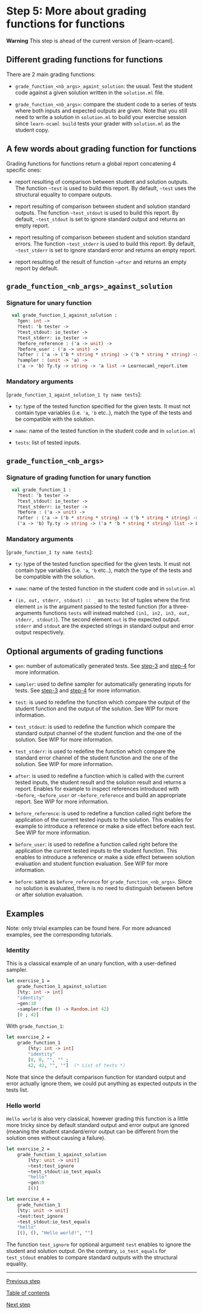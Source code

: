 # Step 5: More about grading functions for functions

**Warning** This step is ahead of the current version of [learn-ocaml].

## Different grading functions for functions
There are 2 main grading functions:

* `grade_function_<nb_args>_againt_solution`: the usual. Test the
  student code against a given solution written in the `solution.ml`
  file.

* `grade_function_<nb_args>`: compare the student code to a series of
  tests where both inputs and expected outputs are given. Note that
  you still need to write a solution in `solution.ml` to build your
  exercise session since `learn-ocaml build` tests your grader with
  `solution.ml` as the student copy.

## A few words about grading function for functions

Grading functions for functions return a global report concatening 4 specific
ones:

- report resulting of comparison between student and solution
  outputs. The function `~test` is used to build this report. By
  default, `~test` uses the structural equality to compare outputs.

- report resulting of comparison between student and solution standard
  outputs. The function `~test_stdout` is used to build this
  report. By default, `~test_stdout` is set to ignore standard output
  and returns an empty report.

- report resulting of comparison between student and solution standard
  errors. The function `~test_stderr` is used to build this report.
  By default, `~test_stderr` is set to ignore standard error and
  returns an empty report.
  
- report resulting of the result of function `~after` and returns an
  empty report by default. 
  
## `grade_function_<nb_args>_against_solution`
### Signature for unary function
```ocaml
  val grade_function_1_against_solution :
	?gen: int ->
	?test: 'b tester ->
	?test_stdout: io_tester ->
	?test_stderr: io_tester ->
	?before_reference : ('a -> unit) ->
	?before_user : ('a -> unit) ->
	?after : ('a -> ('b * string * string) -> ('b * string * string) -> Learnocaml_report.report) ->
	?sampler : (unit -> 'a) ->
	('a -> 'b) Ty.ty -> string -> 'a list -> Learnocaml_report.item
```

### Mandatory arguments
[`grade_function_1_againt_solution_1 ty name tests`]:

* `ty`: type of the tested function specified for the given tests. It
  must not contain type variables (i.e. `'a`, `'b` etc..), match the
  type of the tests and be compatible with the solution.

* `name`: name of the tested function in the student code and in
  `solution.ml`

* `tests`: list of tested inputs.

## `grade_function_<nb_args>`

### Signature of grading function for unary function

```ocaml
  val grade_function_1 :
	?test: 'b tester ->
	?test_stdout: io_tester ->
	?test_stderr: io_tester ->
	?before : ('a -> unit) ->
	?after : ('a -> ('b * string * string) -> ('b * string * string) -> Learnocaml_report.report) ->
	('a -> 'b) Ty.ty -> string -> ('a * 'b * string * string) list -> Learnocaml_report.item
```

### Mandatory arguments 
[`grade_function_1 ty name tests`]:

* `ty`: type of the tested function specified for the given tests. It
  must not contain type variables (i.e. `'a`, `'b` etc..), match the
  type of the tests and be compatible with the solution.

* `name`: name of the tested function in the student code and in
  `solution.ml`

* `(in, out, stderr, stdout) :: _` as `tests`: list of tuples where
  the first element `in` is the argument passed to the tested function
  (for a three-arguments functions `tests` will instead matched `(in1,
  in2, in3, out, stderr, stdout)`). The second element `out` is the
  expected output. `stderr` and `stdout` are the expected strings in
  standard output and error output respectively.

## Optional arguments of grading functions

* `gen`: number of automatically generated tests. See
  [step-3](https://github.com/ocaml-sf/learn-ocaml/blob/master/docs/tutorials/step-3.md)
  and
  [step-4](https://github.com/ocaml-sf/learn-ocaml/blob/master/docs/tutorials/step-4.md)
  for more information.

* `sampler`: used to define sampler for automatically generating
  inputs for tests. See
  [step-3](https://github.com/ocaml-sf/learn-ocaml/blob/master/docs/tutorials/step-3.md)
  and
  [step-4](https://github.com/ocaml-sf/learn-ocaml/blob/master/docs/tutorials/step-4.md)
  for more information.

* `test`: is used to redefine the function which compare the output of
  the student function and the output of the solution. See WIP for
  more information.

* `test_stdout`: is used to redefine the function which compare the
  standard output channel of the student function and the one of the
  solution. See WIP for more information.

* `test_stderr`: is used to redefine the function which compare the
  standard error channel of the student function and the one of the
  solution. See WIP for more information.

* `after`: is used to redefine a function which is called with the
  current tested inputs, the student result and the solution result
  and returns a report.  Enables for example to inspect references
  introduced with `~before`, `~before_user` or `~before_reference` and
  build an appropriate report.  See WIP for more information.

* `before_reference`: is used to redefine a function called right
  before the application of the current tested inputs to the
  solution. This enables for example to introduce a reference or make
  a side effect before each test. See WIP for more information.

* `before_user`: is used to redefine a function called right before
  the application the current tested inputs to the student
  function. This enables to introduce a reference or make a side
  effect between solution evaluation and student function
  evaluation. See WIP for more information.

* `before`: same as `before_reference` for
  `grade_function_<nb_args>`. Since no solution is evaluated, there is
  no need to distinguish between before or after solution evaluation.

## Examples

Note: only trivial examples can be found here. For more advanced
examples, see the corresponding tutorials.

### Identity 

This is a classical example of an unary function, with a user-defined sampler. 

```ocaml
let exercise_1 =
	grade_function_1_against_solution
	[%ty: int -> int]
	"identity"
	~gen:10
	~sampler:(fun () -> Random.int 42)
	[0 ; 42]
```
With `grade_function_1`: 
```ocaml
let exercise_2 = 
	grade_function_1 
		[%ty: int -> int] 
		"identity"
		[0, 0, "", "" ;
		42, 42, "", ""]  (* List of tests *)
```

Note that since the default comparison function for standard output
and error actually ignore them, we could put anything as expected outputs in
the tests list.


### Hello world

`Hello world` is also very classical, however grading this function is
a little more tricky since by default standard output and error output
are ignored (meaning the student standard/error output can be
different from the solution ones without causing a failure).


```ocaml
let exercise_2 =
	grade_function_1_against_solution
		[%ty: unit -> unit]
		~test:test_ignore
		~test_stdout:io_test_equals
		"hello"
		~gen:0
		[()]
```

```ocaml
let exercise_4 = 
	grade_function_1 
	[%ty: unit -> unit]
	~test:test_ignore
	~test_stdout:io_test_equals
	"hello"
	[(), (), "Hello world!", ""]
```

The function `test_ignore` for optional argument `test` enables to
ignore the student and solution output. On the contrary,
`io_test_equals` for `test_stdout` enables to compare standard outputs
with the structural equality.

--- 

[Previous
step](https://github.com/ocaml-sf/learn-ocaml/blob/master/docs/tutorials/step-4.md)

[Table of contents](https://github.com/ocaml-sf/learn-ocaml/blob/master/docs/howto-write-exercises.md)

[Next step](https://github.com/ocaml-sf/learn-ocaml/blob/master/docs/tutorials/step-6.md)
